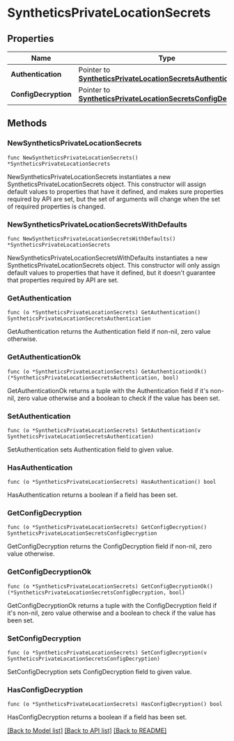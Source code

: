 # SyntheticsPrivateLocationSecrets

## Properties

Name | Type | Description | Notes
---- | ---- | ----------- | ------
**Authentication** | Pointer to [**SyntheticsPrivateLocationSecretsAuthentication**](SyntheticsPrivateLocationSecretsAuthentication.md) |  | [optional] 
**ConfigDecryption** | Pointer to [**SyntheticsPrivateLocationSecretsConfigDecryption**](SyntheticsPrivateLocationSecretsConfigDecryption.md) |  | [optional] 

## Methods

### NewSyntheticsPrivateLocationSecrets

`func NewSyntheticsPrivateLocationSecrets() *SyntheticsPrivateLocationSecrets`

NewSyntheticsPrivateLocationSecrets instantiates a new SyntheticsPrivateLocationSecrets object.
This constructor will assign default values to properties that have it defined,
and makes sure properties required by API are set, but the set of arguments
will change when the set of required properties is changed.

### NewSyntheticsPrivateLocationSecretsWithDefaults

`func NewSyntheticsPrivateLocationSecretsWithDefaults() *SyntheticsPrivateLocationSecrets`

NewSyntheticsPrivateLocationSecretsWithDefaults instantiates a new SyntheticsPrivateLocationSecrets object.
This constructor will only assign default values to properties that have it defined,
but it doesn't guarantee that properties required by API are set.

### GetAuthentication

`func (o *SyntheticsPrivateLocationSecrets) GetAuthentication() SyntheticsPrivateLocationSecretsAuthentication`

GetAuthentication returns the Authentication field if non-nil, zero value otherwise.

### GetAuthenticationOk

`func (o *SyntheticsPrivateLocationSecrets) GetAuthenticationOk() (*SyntheticsPrivateLocationSecretsAuthentication, bool)`

GetAuthenticationOk returns a tuple with the Authentication field if it's non-nil, zero value otherwise
and a boolean to check if the value has been set.

### SetAuthentication

`func (o *SyntheticsPrivateLocationSecrets) SetAuthentication(v SyntheticsPrivateLocationSecretsAuthentication)`

SetAuthentication sets Authentication field to given value.

### HasAuthentication

`func (o *SyntheticsPrivateLocationSecrets) HasAuthentication() bool`

HasAuthentication returns a boolean if a field has been set.

### GetConfigDecryption

`func (o *SyntheticsPrivateLocationSecrets) GetConfigDecryption() SyntheticsPrivateLocationSecretsConfigDecryption`

GetConfigDecryption returns the ConfigDecryption field if non-nil, zero value otherwise.

### GetConfigDecryptionOk

`func (o *SyntheticsPrivateLocationSecrets) GetConfigDecryptionOk() (*SyntheticsPrivateLocationSecretsConfigDecryption, bool)`

GetConfigDecryptionOk returns a tuple with the ConfigDecryption field if it's non-nil, zero value otherwise
and a boolean to check if the value has been set.

### SetConfigDecryption

`func (o *SyntheticsPrivateLocationSecrets) SetConfigDecryption(v SyntheticsPrivateLocationSecretsConfigDecryption)`

SetConfigDecryption sets ConfigDecryption field to given value.

### HasConfigDecryption

`func (o *SyntheticsPrivateLocationSecrets) HasConfigDecryption() bool`

HasConfigDecryption returns a boolean if a field has been set.


[[Back to Model list]](../README.md#documentation-for-models) [[Back to API list]](../README.md#documentation-for-api-endpoints) [[Back to README]](../README.md)


